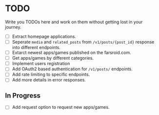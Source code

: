 
# TODO

Write you TODOs here and work on them without getting lost in your journey.

- [ ] Extract homepage applications.
- [ ] Seperate `media` and `related_posts` from ``/v1/posts/{post_id}`` response into different endpoints.
- [ ] Extarct newest apps/games published on the farsroid.com.
- [ ] Get apps/games by different categories.
- [ ] Implement users registration
- [ ] Add OAuth2 based authentication for `/v1/posts/` endpoints.
- [ ] Add rate limiting to specific endpoints.
- [ ] Add more details in error responses.

## In Progress

- [ ] Add request option to request new apps/games.
